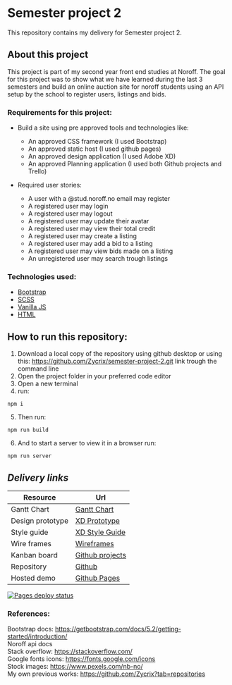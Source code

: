 # Semester project 2
This repository contains my delivery for Semester project 2.

## About this project

This project is part of my second year front end studies at Noroff. The goal for this project was to show what we have learned during the last 3 semesters and build an online auction site for noroff students using an API setup by the school to register users, listings and bids. 

### Requirements for this project:

- Build a site using pre approved tools and technologies like: 
  - An approved CSS framework (I used Bootstrap)
  - An approved static host (I used github pages)
  - An approved design application (I used Adobe XD)
  - An approved Planning application (I used both Github projects and Trello)

- Required user stories:
  - A user with a @stud.noroff.no email may register
  - A registered user may login
  - A registered user may logout
  - A registered user may update their avatar
  - A registered user may view their total credit
  - A registered user may create a listing
  - A registered user may add a bid to a listing
  - A registered user may view bids made on a listing
  - An unregistered user may search trough listings

### Technologies used:

- [Bootstrap](https://getbootstrap.com/docs/5.2/getting-started/introduction/)
- [SCSS](https://sass-lang.com/documentation/)
- [Vanilla JS](https://developer.mozilla.org/en-US/docs/Web/JavaScript)
- [HTML](https://developer.mozilla.org/en-US/docs/Web/HTML)

## How to run this repository:

1. Download a local copy of the repository using github desktop or using this: https://github.com/Zycrix/semester-project-2.git link trough the command line
2. Open the project folder in your preferred code editor 
3. Open a new terminal
4. run:  
```
npm i
```
5. Then run:
```
npm run build
```
6. And to start a server to view it in a browser run:
```
npm run server
```





## **_Delivery links_**

| Resource         | Url |
|------------------|---------------|
| Gantt Chart      | [Gantt Chart](https://github.com/Zycrix/semester-project-2/blob/master/media/Gantt%20chart.jpg) |
| Design prototype | [XD Prototype](https://xd.adobe.com/view/23212e35-b2a5-46dd-8f85-4d06267f44a7-7672/grid) |
| Style guide      | [XD Style Guide](https://xd.adobe.com/view/97674d88-a89d-43d3-ab9f-ff9e33420154-c234/)|
| Wire frames      | [Wireframes](https://github.com/Zycrix/semester-project-2/blob/master/media/SP2_wireframes.JPG)
| Kanban board     | [Github projects](https://github.com/users/Zycrix/projects/1/views/1) |
| Repository       | [Github](https://github.com/Zycrix/semester-project-2) |
| Hosted demo      | [Github Pages](https://zycrix.github.io/semester-project-2/) |

[![Pages deploy status](https://github.com/Zycrix/semester-project-2/actions/workflows/static.yml/badge.svg)](https://github.com/Zycrix/semester-project-2/actions/workflows/static.yml)

### References:
Bootstrap docs: https://getbootstrap.com/docs/5.2/getting-started/introduction/ <br>
Noroff api docs <br>
Stack overflow: https://stackoverflow.com/ <br>
Google fonts icons: https://fonts.google.com/icons <br>
Stock images: https://www.pexels.com/nb-no/ <br>
My own previous works: https://github.com/Zycrix?tab=repositories